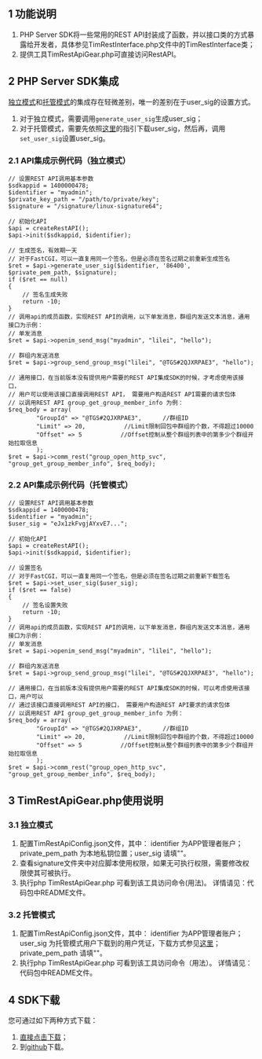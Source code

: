 ## 1 功能说明 

1. PHP Server SDK将一些常用的REST API封装成了函数，并以接口类的方式暴露给开发者，具体参见TimRestInterface.php文件中的TimRestInterface类；
2. 提供工具TimRestApiGear.php可直接访问RestAPI。 

## 2 PHP Server SDK集成 

[独立模式](/doc/product/269/独立模式)和[托管模式](/doc/product/269/托管模式)的集成存在轻微差别，唯一的差别在于user_sig的设置方式。

1. 对于独立模式，需要调用`generate_user_sig`生成user_sig；
1. 对于托管模式，需要先依照[这里](/doc/product/269/下载UserSig)的指引下载user_sig，然后再，调用`set_user_sig`设置user_sig。

### 2.1 API集成示例代码（独立模式） 

```
// 设置REST API调用基本参数
$sdkappid = 1400000478;
$identifier = "myadmin";
$private_key_path = "/path/to/private/key";
$signature = "/signature/linux-signature64";

// 初始化API
$api = createRestAPI();
$api->init($sdkappid, $identifier);

// 生成签名，有效期一天
// 对于FastCGI，可以一直复用同一个签名，但是必须在签名过期之前重新生成签名
$ret = $api->generate_user_sig($identifier, '86400', $private_pem_path, $signature);
if ($ret == null)
{
	// 签名生成失败
	return -10;
}
// 调用api的成员函数，实现REST API的调用，以下单发消息，群组内发送文本消息，通用接口为示例：
// 单发消息
$ret = $api->openim_send_msg("myadmin", "lilei", "hello");

// 群组内发送消息
$ret = $api->group_send_group_msg("lilei", "@TGS#2QJXRPAE3", "hello");

// 通用接口，在当前版本没有提供用户需要的REST API集成SDK的时候，才考虑使用该接口，
// 用户可以使用该接口直接调用REST API， 需要用户构造REST API需要的请求包体
// 以调用REST API group_get_group_member_info 为例：
$req_body = array(
        "GroupId" => "@TGS#2QJXRPAE3",      //群组ID
        "Limit" => 20,           //Limit限制回包中群组的个数，不得超过10000
        "Offset" => 5           //Offset控制从整个群组列表中的第多少个群组开始拉取信息
        );
$ret = $api->comm_rest("group_open_http_svc", "group_get_group_member_info", $req_body);
```

### 2.2 API集成示例代码（托管模式） 

```
// 设置REST API调用基本参数
$sdkappid = 1400000478;
$identifier = "myadmin";
$user_sig = "eJx1zkFvgjAYxvE7...";

// 初始化API
$api = createRestAPI();
$api->init($sdkappid, $identifier);

// 设置签名
// 对于FastCGI，可以一直复用同一个签名，但是必须在签名过期之前重新下载签名
$ret = $api->set_user_sig($user_sig);
if ($ret == false)
{
	// 签名设置失败
	return -10;
}
// 调用api的成员函数，实现REST API的调用，以下单发消息，群组内发送文本消息，通用接口为示例：
// 单发消息
$ret = $api->openim_send_msg("myadmin", "lilei", "hello");

// 群组内发送消息
$ret = $api->group_send_group_msg("lilei", "@TGS#2QJXRPAE3", "hello");

// 通用接口，在当前版本没有提供用户需要的REST API集成SDK的时候，可以考虑使用该接口，用户可以
// 通过该接口直接调用REST API的接口， 需要用户构造REST API要求的请求包体
// 以调用REST API group_get_group_member_info 为例：
$req_body = array(
        "GroupId" => "@TGS#2QJXRPAE3",      //群组ID
        "Limit" => 20,           //Limit限制回包中群组的个数，不得超过10000
        "Offset" => 5           //Offset控制从整个群组列表中的第多少个群组开始拉取信息
        );
$ret = $api->comm_rest("group_open_http_svc", "group_get_group_member_info", $req_body);
```

## 3 TimRestApiGear.php使用说明 

### 3.1 独立模式 

1. 配置TimRestApiConfig.json文件，其中： identifier 为APP管理者账户；private_pem_path 为本地私钥位置；user_sig 请填""。
2. 查看signature文件夹中对应脚本使用权限，如果无可执行权限，需要修改权限使其可被执行。 
3. 执行php TimRestApiGear.php 可看到该工具访问命令(用法)。 详情请见：代码包中README文件。 

### 3.2 托管模式 

1. 配置TimRestApiConfig.json文件，其中： identifier 为APP管理者账户； user_sig 为托管模式用户下载到的用户凭证，下载方式参见[这里](/doc/product/269/下载UserSig)；private_pem_path 请填""。 
2. 执行php TimRestApiGear.php 可看到该工具访问命令（用法）。 详情请见：代码包中README文件。 

## 4 SDK下载 

您可通过如下两种方式下载： 
1. [直接点击下载](http://share.weiyun.com/7528e49c4602425d88ce3b91ccde3b9b)； 
2. 到[github](https://github.com/tencentyun/imsdk_restapi-php-sdk)下载。

